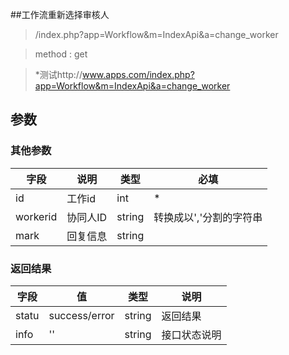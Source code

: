 ##工作流重新选择审核人

> /index.php?app=Workflow&m=IndexApi&a=change_worker

>  method : get

> *测试http://www.apps.com/index.php?app=Workflow&m=IndexApi&a=change_worker
## 参数

### **其他参数**
|字段       |说明            |类型    |必填           |
| --------- |--------      |--------|--------       |
|id         |工作id|int|   *|
|workerid    |协同人ID|string | 转换成以','分割的字符串|
|mark      |回复信息|string|  |

### **返回结果**
|字段       |值             |类型    |说明           |
| --------- |--------      |--------|--------       |
|statu    |success/error |string |返回结果         |
|info       | '' | string | 接口状态说明  |
